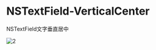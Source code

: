 # NSTextField-VerticalCenter
NSTextField文字垂直居中

![2](https://github.com/shibiao/NSTextField-VerticalCenter/blob/master/QQ20170418-145142.png)

